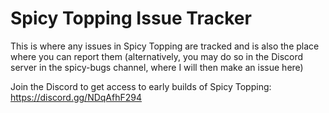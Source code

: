 # Spicy Topping Issue Tracker
This is where any issues in Spicy Topping are tracked and is also the place where you can report them (alternatively, you may do so in the Discord server in the spicy-bugs channel, where I will then make an issue here)

Join the Discord to get access to early builds of Spicy Topping:
https://discord.gg/NDqAfhF294

